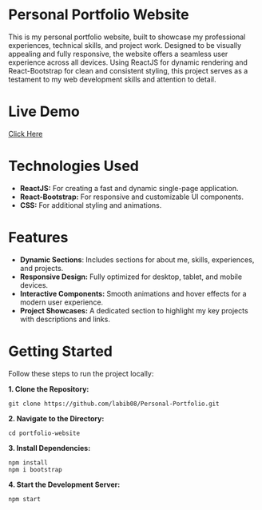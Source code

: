 # Personal Portfolio Website
This is my personal portfolio website, built to showcase my professional experiences, technical skills, and project work. Designed to be visually appealing and fully responsive, the website offers a seamless user experience across all devices. Using ReactJS for dynamic rendering and React-Bootstrap for clean and consistent styling, this project serves as a testament to my web development skills and attention to detail.
# Live Demo
[Click Here](https://iklabib.netlify.app/)
# Technologies Used
* **ReactJS:** For creating a fast and dynamic single-page application.
* **React-Bootstrap:** For responsive and customizable UI components.
* **CSS:** For additional styling and animations.
# Features
* **Dynamic Sections**: Includes sections for about me, skills, experiences, and projects.
* **Responsive Design:** Fully optimized for desktop, tablet, and mobile devices.
* **Interactive Components:** Smooth animations and hover effects for a modern user experience.
* **Project Showcases:** A dedicated section to highlight my key projects with descriptions and links.

# Getting Started
Follow these steps to run the project locally:

**1. Clone the Repository:**
```
git clone https://github.com/labib08/Personal-Portfolio.git
```
**2. Navigate to the Directory:**
```
cd portfolio-website
```
**3. Install Dependencies:**
```
npm install
npm i bootstrap
```
**4. Start the Development Server:**
```
npm start
```
